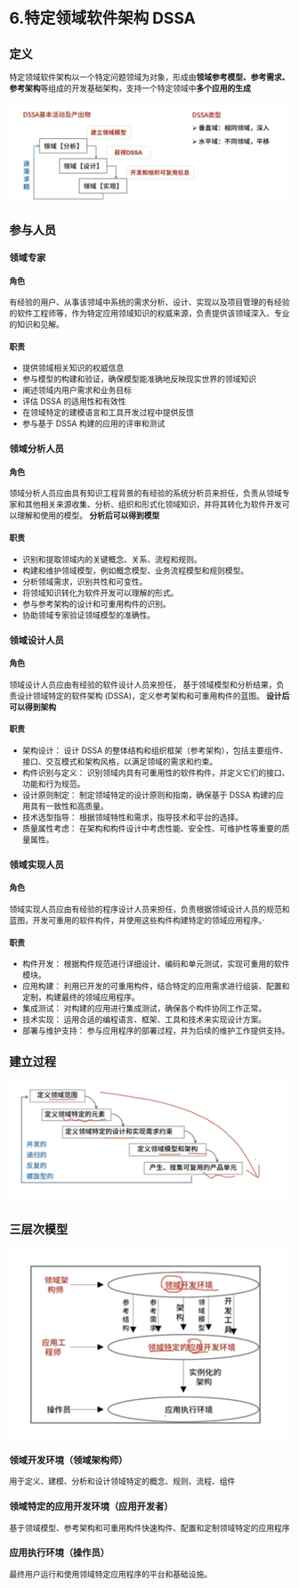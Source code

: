 # 6.特定领域软件架构 DSSA

## 定义

特定领域软件架构以一个特定问题领域为对象，形成由**领域参考模型、参考需求、参考架构**等组成的开发基础架构，支持一个特定领域中**多个应用的生成**

<img src='/picture/软考/DSSA.png'/>

## 参与人员

### 领域专家

#### 角色

有经验的用户、从事该领域中系统的需求分析、设计、实现以及项目管理的有经验的软件工程师等，作为特定应用领域知识的权威来源，负责提供该领域深入、专业的知识和见解。

#### 职责

- 提供领域相关知识的权威信息
- 参与模型的构建和验证，确保模型能准确地反映现实世界的领域知识
- 阐述领域内用户需求和业务目标
- 评估 DSSA 的适用性和有效性
- 在领域特定的建模语言和工具开发过程中提供反馈
- 参与基于 DSSA 构建的应用的评审和测试

### 领域分析人员

#### 角色

领域分析人员应由具有知识工程背景的有经验的系统分析员来担任，负责从领域专家和其他相关来源收集、分析、组织和形式化领域知识，并将其转化为软件开发可以理解和使用的模型。
**分析后可以得到模型**

#### 职责

- 识别和提取领域内的关键概念、关系、流程和规则。
- 构建和维护领域模型，例如概念模型、业务流程模型和规则模型。
- 分析领域需求，识别共性和可变性。
- 将领域知识转化为软件开发可以理解的形式。
- 参与参考架构的设计和可重用构件的识别。
- 协助领域专家验证领域模型的准确性。

### 领域设计人员

#### 角色

领域设计人员应由有经验的软件设计人员来担任， 基于领域模型和分析结果，负责设计领域特定的软件架构 (DSSA)，定义参考架构和可重用构件的蓝图。
**设计后可以得到架构**

#### 职责

- 架构设计： 设计 DSSA 的整体结构和组织框架（参考架构），包括主要组件、接口、交互模式和架构风格，以满足领域的需求和约束。
- 构件识别与定义： 识别领域内具有可重用性的软件构件，并定义它们的接口、功能和行为规范。
- 设计原则制定： 制定领域特定的设计原则和指南，确保基于 DSSA 构建的应用具有一致性和高质量。
- 技术选型指导： 根据领域特性和需求，指导技术和平台的选择。
- 质量属性考虑： 在架构和构件设计中考虑性能、安全性、可维护性等重要的质量属性。

### 领域实现人员

#### 角色

领域实现人员应由有经验的程序设计人员来担任，负责根据领域设计人员的规范和蓝图，开发可重用的软件构件，并使用这些构件构建特定的领域应用程序。·

#### 职责

- 构件开发： 根据构件规范进行详细设计、编码和单元测试，实现可重用的软件模块。
- 应用构建： 利用已开发的可重用构件，结合特定的应用需求进行组装、配置和定制，构建最终的领域应用程序。
- 集成测试： 对构建的应用进行集成测试，确保各个构件协同工作正常。
- 技术实现： 运用合适的编程语言、框架、工具和技术来实现设计方案。
- 部署与维护支持： 参与应用程序的部署过程，并为后续的维护工作提供支持。

## 建立过程

<img src='/picture/软考/DSSA建立过程.png'/>

## 三层次模型

<img src='/picture/软考/DSSA三层次模型.png'/>

### 领域开发环境（领域架构师）

用于定义、建模、分析和设计领域特定的概念、规则、流程、组件

### 领域特定的应用开发环境（应用开发者）

基于领域模型、参考架构和可重用构件快速构件、配置和定制领域特定的应用程序

### 应用执行环境（操作员）

最终用户运行和使用领域特定应用程序的平台和基础设施。

